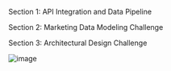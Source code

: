 Section 1: API Integration and Data Pipeline


Section 2: Marketing Data Modeling Challenge



Section 3: Architectural Design Challenge

![image](https://github.com/user-attachments/assets/7f739d15-99fa-49e9-97b9-10772e671f26)


